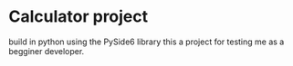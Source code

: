 # Calculator project

build in python using the PySide6 library
this a project for testing me as a begginer developer.
